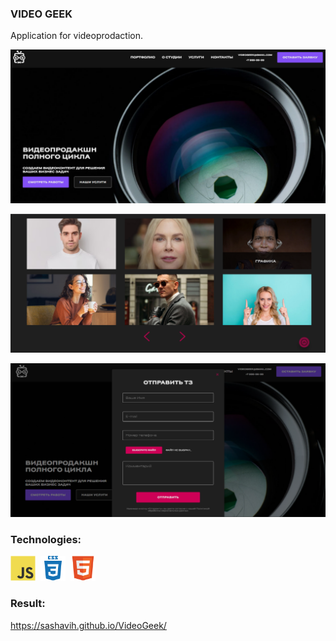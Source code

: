 ### VIDEO GEEK
Application for videoprodaction.

![илюстрация к проекту](https://github.com/Sashavih/VideoGeek/blob/main/assets/img/main/vg.png)

![илюстрация к проекту](https://github.com/Sashavih/VideoGeek/blob/main/assets/img/main/vgvideo.png)

![илюстрация к проекту](https://github.com/Sashavih/VideoGeek/blob/main/assets/img/main/vgmodal.png)

### Technologies:
<div>
  <img src="https://github.com/devicons/devicon/blob/master/icons/javascript/javascript-original.svg" title="JavaScript" alt="JavaScript" width="40" height="40"/>&nbsp;
  <img src="https://github.com/devicons/devicon/blob/master/icons/css3/css3-plain-wordmark.svg"  title="CSS3" alt="CSS" width="40" height="40"/>&nbsp;
  <img src="https://github.com/devicons/devicon/blob/master/icons/html5/html5-original.svg" title="HTML5" alt="HTML" width="40" height="40"/>&nbsp;
</div>

### Result:
https://sashavih.github.io/VideoGeek/
